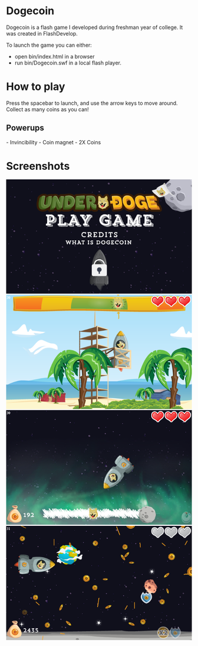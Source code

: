 Dogecoin
========
Dogecoin is a flash game I developed during freshman year of college. It was created in FlashDevelop.

To launch the game you can either:
- open bin/index.html in a browser
- run bin/Dogecoin.swf in a local flash player.

How to play
========
Press the spacebar to launch, and use the arrow keys to move around. Collect as many coins as you can!

<h2>Powerups</h2>
- Invincibility
- Coin magnet
- 2X Coins

Screenshots
========
![Title Screen](https://raw.githubusercontent.com/asharmalik/Dogecoin/master/screenshots/screenshot1.png)
![Launch](https://raw.githubusercontent.com/asharmalik/Dogecoin/master/screenshots/screenshot2.png)
![Entering Space](https://raw.githubusercontent.com/asharmalik/Dogecoin/master/screenshots/screenshot3.png)
![To the moooooon](https://raw.githubusercontent.com/asharmalik/Dogecoin/master/screenshots/screenshot4.png)

